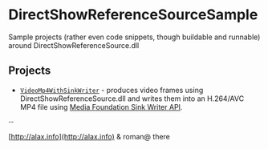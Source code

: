 # DirectShowReferenceSourceSample

Sample projects (rather even code snippets, though buildable and runnable) around DirectShowReferenceSource.dll

## Projects

- [`VideoMp4WithSinkWriter`](VideoMp4WithSinkWriter/README.md) - produces video frames using DirectShowReferenceSource.dll and writes them into an H.264/AVC MP4 file using [Media Foundation Sink Writer API](https://learn.microsoft.com/en-us/windows/win32/medfound/sink-writer).

<sup>-- 

[http://alax.info](http://alax.info) & roman@ there</sup>
